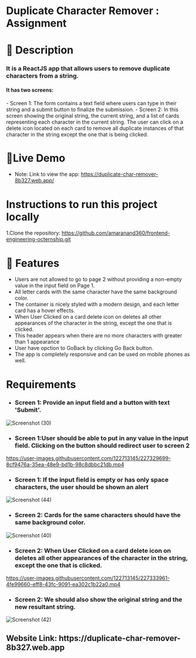 # Duplicate Character Remover : Assignment

# 📝 Description

<h3> It is a ReactJS app that allows users to remove duplicate characters from a string.</h3>
<h4>It has two screens:</h4> 
- Screen 1: The form contains a text field where users can type in their string and a submit button to finalize the submission.
- Screen 2: In this screen showing the original string, the current string, and a list of cards representing each character in the current string. The user   can click on a delete icon located on each card to remove all duplicate instances of that character in the string except the one that is being clicked.


# 🚀Live Demo
- Note: Link to view the app: https://duplicate-char-remover-8b327.web.app/ 

# Instructions to run this project locally
1.Clone the repository:
https://github.com/amaranand360/frontend-engineering-octernship.git

# 🎨 Features
- Users are not allowed to go to page 2 without providing a non-empty value in the input field on Page 1.
- All letter cards with the same character have the same background color.
- The container is nicely styled with a modern design, and each letter card has a hover effects.
- When User Clicked on a card delete icon on deletes all other appearances of the character in the string, except the one that is clicked.
- This header appears when there are no more characters with greater than 1 appearance
- User have opction to GoBack by clicking Go Back button.
- The app is completely responsive and can be used on mobile phones as well.


# Requirements
- <h3>Screen 1: Provide an input field and a button with text 'Submit'.</h3>

![Screenshot (30)](https://user-images.githubusercontent.com/122713145/227322833-30bc6701-3a7c-4dbf-a354-c3c000819566.png)

- <h3>Screen 1:User should be able to put in any value in the input field. Clicking on the button should redirect user to screen 2</h3>

https://user-images.githubusercontent.com/122713145/227329699-8cf9476a-35ea-48e9-bd1b-98c8dbbc21db.mp4

- <h3>Screen 1: If the input field is empty or has only space characters, the user should be shown an alert </h3>

![Screenshot (44)](https://user-images.githubusercontent.com/122713145/227335924-dabf5c31-3362-47b0-8e6a-60bc742ae5ba.png)


- <h3>Screen 2: Cards for the same characters should have the same background color.</h3>

![Screenshot (40)](https://user-images.githubusercontent.com/122713145/227333090-a13b4e56-e586-4848-9052-9d98c336997b.png)

- <h3>Screen 2: When User Clicked on a card delete icon on deletes all other appearances of the character in the string, except the one that is clicked.</h3>

https://user-images.githubusercontent.com/122713145/227333961-4fe99660-eff8-43fc-9091-ea302c1b22a0.mp4


- <h3>Screen 2: We should also show the original string and the new resultant string. </h3>

![Screenshot (42)](https://user-images.githubusercontent.com/122713145/227334278-e919682b-8995-48a2-9fd1-c4b66badd907.png)


<h2> Website Link: https://duplicate-char-remover-8b327.web.app </h2>


